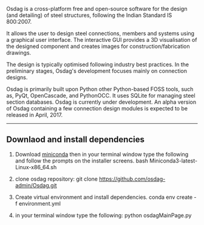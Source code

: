 

Osdag is a cross-platform free and open-source software for the design (and detailing) of steel structures, following the Indian Standard IS 800:2007.

It allows the user to design steel connections, members and systems using a graphical user interface. The interactive GUI provides a 3D visualisation of the designed component and creates images for construction/fabrication drawings.

The design is typically optimised following industry best practices. In the preliminary stages, Osdag's development focuses mainly on connection designs.

Osdag is primarily built upon Python other Python-based FOSS tools, such as, PyQt, OpenCascade, and PythonOCC. It uses SQLite for managing steel section databases. Osdag is currently under development. An alpha version of Osdag containing a few connection design modules is expected to be released in April, 2017.


-------------------------------------------------------------------
## Downlaod and install dependencies

1) Download [miniconda](https://conda.io/miniconda.html)
then in your terminal window type the following and follow the prompts on the installer screens.
 bash Miniconda3-latest-Linux-x86_64.sh

2) clone osdag repository:
git clone https://github.com/osdag-admin/Osdag.git

3) Create virtual environment and install dependencies.
conda env create -f environment.yml

4) in your terminal window type the following:
python osdagMainPage.py
